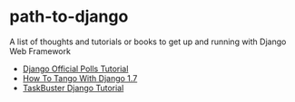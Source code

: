 # path-to-django

A list of thoughts and tutorials or books to get up and running with Django Web Framework 


* [Django Official Polls Tutorial](https://docs.djangoproject.com/en/dev/intro/) 
* [How To Tango With Django 1.7](http://www.tangowithdjango.com/book17/)
* [TaskBuster Django Tutorial](http://www.marinamele.com/taskbuster-django-tutorial)

